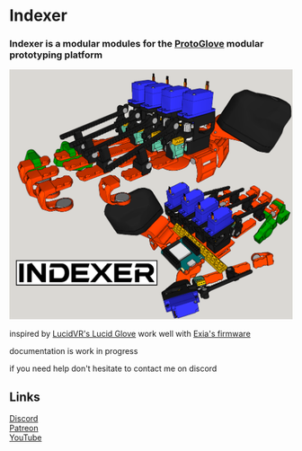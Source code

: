 # Indexer
### Indexer is a modular modules for the [ProtoGlove](https://github.com/Valsvirtuals/ProtoGlove) modular prototyping platform

![alt text](https://github.com/Valsvirtuals/Indexer/blob/main/media/title.png?raw=true)

inspired by [LucidVR's Lucid Glove](https://github.com/LucidVR/lucidgloves)
work well with [Exia's firmware](https://github.com/JohnRThomas/OpenGloves-Firmware)

documentation is work in progress

if you need help don't hesitate to contact me on discord

## Links

[Discord](https://discord.gg/g6XpeCnUfG)  
[Patreon](https://www.patreon.com/valsvirtuals)  
[YouTube](https://www.youtube.com/c/WalooW)
